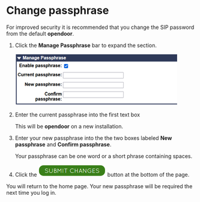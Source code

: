 # Change passphrase

For improved security it is recommended that you change the SIP password from the default **opendoor**.

1.  Click the **Manage Passphrase** bar to expand the section.

    ![](./images/manage_passphrase.png)

2.  Enter the current passphrase into the first text box

    This will be **opendoor** on a new installation.

3.  Enter your new passphrase into the the two boxes labeled **New passphrase** and **Confirm passphrase**.

    Your passphrase can be one word or a short phrase containing spaces.

4.  Click the ![](./images/submit-changes.png) button at the bottom of the page.


You will return to the home page. Your new passphrase will be required the next time you log in.
